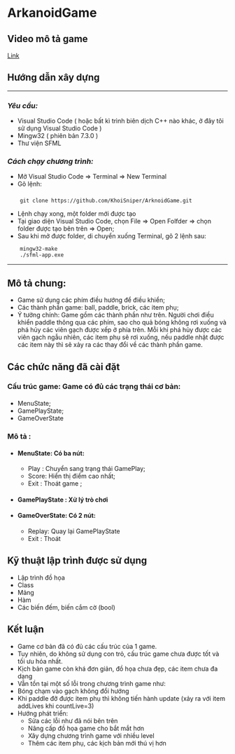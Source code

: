 # **ArkanoidGame** 
## **Video mô tả game**
[Link](https://youtu.be/eIV05z9agxQ)

## **Hướng dẫn xây dựng**
---
### *Yêu cầu:*
* Visual Studio Code ( hoặc bất kì trình biên dịch C++ nào khác, ở đây tôi sử dụng Visual Studio Code ) 
* Mingw32 ( phiên bản 7.3.0 )
* Thư viện SFML
### *Cách chạy chương trình:*
* Mở Visual Studio Code => Terminal => New Terminal
* Gõ lệnh: 
###
``` 
    git clone https://github.com/KhoiSniper/ArknoidGame.git 
```
* Lệnh chạy xong, một folder mới được tạo 
* Tại giao diện Visual Studio Code, chọn File => Open Folfder => chọn      folder được tạo bên trên => Open;
* Sau khi mở được folder, di chuyển xuống Terminal, gõ 2 lệnh sau:
```
    mingw32-make
    ./sfml-app.exe
```
---
## **Mô tả chung:**
* Game sử dụng các phím điều hướng để điều khiển;
* Các thành phần game: ball, paddle, brick, các item phụ;
* Ý tưởng chính: Game gồm các thành phần như trên. Người chơi điều khiển paddle thông qua các phím, sao cho quả bóng không rơi xuống và phá hủy các viên gạch được xếp ở phía trên. Mỗi khi phá hủy được các viên gạch ngẫu nhiên, các item phụ sẽ rơi xuống, nếu paddle nhặt được các item này thì sẽ xảy ra các thay đổi về các thành phần game.
## **Các chức năng đã cài đặt**
### Cấu trúc game: Game có đủ các trạng thái cơ bản:
####
* MenuState;
* GamePlayState;
* GameOverState
### Mô tả :
* #### MenuState: Có ba nút:
    * Play  :    Chuyển sang trạng thái GamePlay;
    * Score:    Hiển thị điểm cao nhất;
    * Exit   :   Thoát game ; 
* #### GamePlayState                 :  Xử lý trò chơi
* #### GameOverState: Có 2 nút:
   * Replay:   Quay lại GamePlayState
   * Exit     :   Thoát
## **Kỹ thuật lập trình được sử dụng**
* Lập trình đồ họa
* Class
* Mảng
* Hàm
* Các biến đếm, biến cắm cờ (bool)
## **Kết luận**
* Game cơ bản đã có đủ các cấu trúc của 1 game. 
* Tuy nhiên, do không sử dụng con trỏ, cấu trúc game chưa được tốt và tối ưu hóa nhất.
* Kịch bản game còn khá đơn giản, đồ họa chưa đẹp, các item chưa đa dạng
* Vẫn tồn tại một số lỗi trong chương trình game như:
* Bóng chạm vào gạch không đổi hướng
* Khi paddle đỡ được item phụ thì không tiến hành update (xảy ra với item addLives khi countLive=3)
* Hướng phát triển:
	* Sửa các lỗi như đã nói bên trên
	* Nâng cấp đồ họa game cho bắt mắt hơn
    * Xây dựng chương trình game với nhiều level
    * Thêm các item phụ, các kịch bản mới thú vị hơn



		
